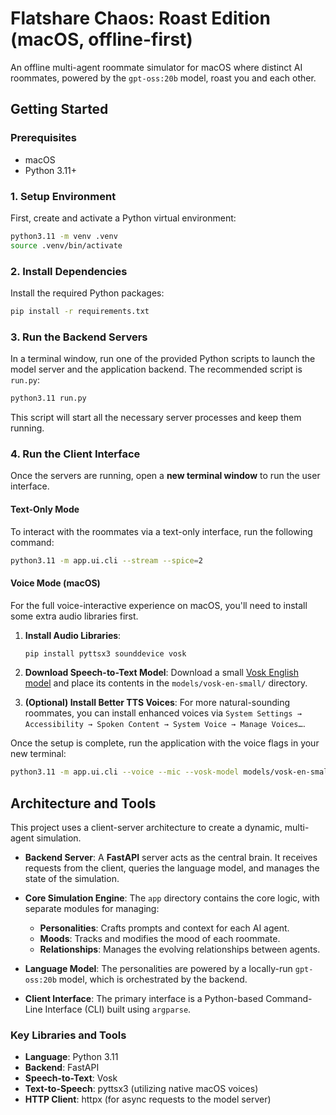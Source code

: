 # Flatshare Chaos: Roast Edition (macOS, offline-first)

An offline multi-agent roommate simulator for macOS where distinct AI roommates, powered by the `gpt-oss:20b` model, roast you and each other.

## Getting Started

### Prerequisites
- macOS
- Python 3.11+

### 1. Setup Environment
First, create and activate a Python virtual environment:
```bash
python3.11 -m venv .venv
source .venv/bin/activate
```

### 2. Install Dependencies
Install the required Python packages:
```bash
pip install -r requirements.txt
```

### 3. Run the Backend Servers
In a terminal window, run one of the provided Python scripts to launch the model server and the application backend. The recommended script is `run.py`:
```bash
python3.11 run.py
```
This script will start all the necessary server processes and keep them running.

### 4. Run the Client Interface
Once the servers are running, open a **new terminal window** to run the user interface.

#### Text-Only Mode
To interact with the roommates via a text-only interface, run the following command:
```bash
python3.11 -m app.ui.cli --stream --spice=2
```

#### Voice Mode (macOS)
For the full voice-interactive experience on macOS, you'll need to install some extra audio libraries first.

1.  **Install Audio Libraries**:
    ```bash
    pip install pyttsx3 sounddevice vosk
    ```
2.  **Download Speech-to-Text Model**:
    Download a small [Vosk English model](https://alphacephei.com/vosk/models) and place its contents in the `models/vosk-en-small/` directory.

3.  **(Optional) Install Better TTS Voices**:
    For more natural-sounding roommates, you can install enhanced voices via `System Settings → Accessibility → Spoken Content → System Voice → Manage Voices…`.

Once the setup is complete, run the application with the voice flags in your new terminal:
```bash
python3.11 -m app.ui.cli --voice --mic --vosk-model models/vosk-en-small
```

## Architecture and Tools

This project uses a client-server architecture to create a dynamic, multi-agent simulation.

*   **Backend Server**: A **FastAPI** server acts as the central brain. It receives requests from the client, queries the language model, and manages the state of the simulation.

*   **Core Simulation Engine**: The `app` directory contains the core logic, with separate modules for managing:
    *   **Personalities**: Crafts prompts and context for each AI agent.
    *   **Moods**: Tracks and modifies the mood of each roommate.
    *   **Relationships**: Manages the evolving relationships between agents.

*   **Language Model**: The personalities are powered by a locally-run `gpt-oss:20b` model, which is orchestrated by the backend.

*   **Client Interface**: The primary interface is a Python-based Command-Line Interface (CLI) built using `argparse`.

### Key Libraries and Tools
*   **Language**: Python 3.11
*   **Backend**: FastAPI
*   **Speech-to-Text**: Vosk
*   **Text-to-Speech**: pyttsx3 (utilizing native macOS voices)
*   **HTTP Client**: httpx (for async requests to the model server)
